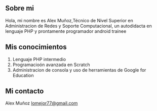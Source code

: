 ## Sobre mi

Hola, mi nombre es Alex Muñoz,Técnico de Nivel Superior en Administracion de Redes y Soporte Computacional, un autodidacta en lenguaje PHP y prontamente programador android trainee 

## Mis conocimientos

1. Lenguaje PHP intermedio
2. Programacioón avanzada en Scratch
3. Administracion de consola y uso de herramientas de Google for Education 

## Mi contacto

Alex Muñoz
lomejor77@gmail.com
